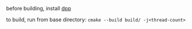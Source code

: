 before building, install [dpp](https://dpp.dev)

to build, run from base directory:
`cmake --build build/ -j<thread-count>`
